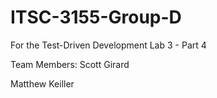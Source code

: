# ITSC-3155-Group-D
For the Test-Driven Development Lab 3 - Part 4

Team Members:
Scott Girard

Matthew Keiller
